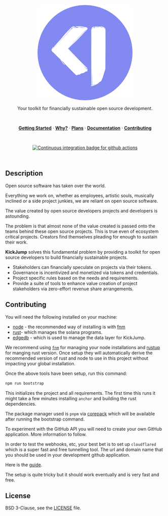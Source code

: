 <p align="center">
  <a href="#">
    <img width="300" height="300" src="./.monots/assets/logo.svg" alt="svg logo from openmoji.org" title="SVG Logo from openmoji.org" />
  </a>
</p>

<p align="center">
  Your toolkit for financially sustainable open source development.
</p>

<br />

<p align="center">
  <a href="#getting-started"><strong>Getting Started</strong></a> ·
  <a href="#why"><strong>Why?</strong></a> ·
  <a href="#plans"><strong>Plans</strong></a> ·
  <a href="./docs/docs"><strong>Documentation</strong></a> ·
  <a href="./.github/contributing.md"><strong>Contributing</strong></a>
</p>

<br />

<p align="center">
  <a href="https://github.com/kickjump/kickjump/actions?query=workflow:ci">
    <img src="https://github.com/kickjump/kickjump/workflows/ci/badge.svg?branch=main" alt="Continuous integration badge for github actions" title="CI Badge" />
  </a>
</p>

<br />

## Description

Open source software has taken over the world.

Everything we work on, whether as employees, artistic souls, musically inclined or a side project junkies, we are reliant on open source software.

The value created by open source developers projects and developers is astounding.

The problem is that almost none of the value created is passed onto the teams behind these open source projects. This is true even of ecosystem critical projects. Creators find themselves pleading for enough to sustain their work.

**KickJump** solves this fundamental problem by providing a toolkit for open source developers to build financially sustainable projects.

- Stakeholders can financially speculate on projects via their tokens.
- Governance is incentivized and monetized via tokens and credentials.
- Project specific rules based on the needs and requirements.
- Provide a suite of tools to enhance value creation of project stakeholders via zero-effort revenue share arrangements.

## Contributing

You will need the following installed on your machine:

- [node](https://nodejs.org/en/) - the recommended way of installing is with [fnm](https://github.com/Schniz/fnm)
- [rust](https://www.rust-lang.org/tools/install)- which manages the solana programs.
- [edgedb](https://www.edgedb.com/docs/guides/installation) - which is used to manage the data layer for KickJump.

We recommend using [`fnm`](https://github.com/Schniz/fnm) for managing your node installations and [rustup](https://github.com/rust-lang/rustup) for manging rust version. Once setup they will automatically derive the recommended version of rust and node to use in this project without impacting your global installation.

Once the above tools have been setup, run this command:

```bash
npm run bootstrap
```

This initializes the project and all requirements. The first time this runs it might take a few minutes installing `anchor` and building the rust dependencies.

The package manager used is `pnpm` via [corepack](https://github.com/nodejs/corepack) which will be available after running the bootstrap command.

To experiment with the GitHub API you will need to create your own GitHub application. More information to follow.

In order to test the webhooks, etc, your best bet is to set up `cloudflared` which is a super fast and free tunnelling tool. The url and domain name that you should be used in your development github application.

Here is the [guide](https://developers.cloudflare.com/cloudflare-one/connections/connect-apps/install-and-setup/tunnel-guide/).

The setup is quite tricky but it should work eventually and is very fast and free.

## License

BSD 3-Clause, see the [LICENSE](./LICENSE) file.
